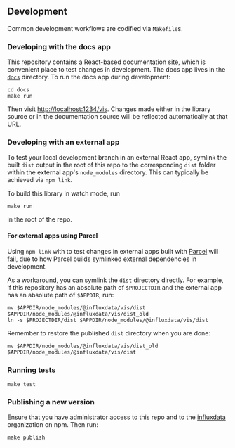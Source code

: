 ## Development

Common development workflows are codified via `Makefile`s.

### Developing with the docs app

This repository contains a React-based documentation site, which is convenient place to test changes in development.
The docs app lives in the [`docs`](./docs) directory.
To run the docs app during development:

```
cd docs
make run
```

Then visit [http://localhost:1234/vis](http://localhost:1234/vis).
Changes made either in the library source or in the documentation source will be reflected automatically at that URL.

### Developing with an external app

To test your local development branch in an external React app, symlink the built `dist` output in the root of this repo to the corresponding `dist` folder within the external app's `node_modules` directory.
This can typically be achieved via `npm link`.

To build this library in watch mode, run
```
make run
```
in the root of the repo.

#### For external apps using Parcel

Using `npm link` with to test changes in external apps built with [Parcel](https://parceljs.org/) will [fail](https://reactjs.org/warnings/invalid-hook-call-warning.html), due to how Parcel builds symlinked external dependencies in development.

As a workaround, you can symlink the `dist` directory directly.
For example, if this repository has an absolute path of `$PROJECTDIR` and the external app has an absolute path of `$APPDIR`, run:

```
mv $APPDIR/node_modules/@influxdata/vis/dist $APPDIR/node_modules/@influxdata/vis/dist_old
ln -s $PROJECTDIR/dist $APPDIR/node_modules/@influxdata/vis/dist
```

Remember to restore the published `dist` directory when you are done:

```
mv $APPDIR/node_modules/@influxdata/vis/dist_old $APPDIR/node_modules/@influxdata/vis/dist
```

### Running tests

```
make test
```

### Publishing a new version

Ensure that you have administrator access to this repo and to the [influxdata](https://www.npmjs.com/org/influxdata) organization on npm.
Then run:

```
make publish
```
